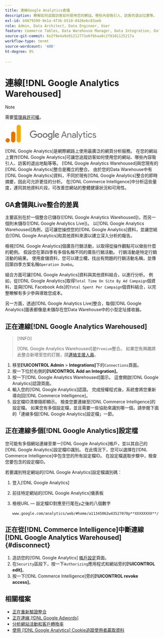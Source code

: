 ```yaml
---
title: 連線Google Analytics倉儲
description: 瞭解如何追蹤訪客如何使用您的網站、哪些內容吸引人、訪客的退出位置等。
exl-id: b9879399-9e1a-4f36-b510-8426ebc83aeb
role: Admin, Data Architect, Data Engineer, User
feature: Commerce Tables, Data Warehouse Manager, Data Integration, Data Import/Export
source-git-commit: 6e2f9e4a9e91212771e6f6baa8c2f8101125217a
workflow-type: tm+mt
source-wordcount: '486'
ht-degree: 0%

---
```


# 連線[!DNL Google Analytics Warehoused]

>[!NOTE]
>
>需要[管理員許可權](../../../administrator/user-management/user-management.md)。

![](../../../assets/google-analytics-logo.png)

[!DNL Google Analytics]是網際網路上使用最廣泛的網頁分析服務。 在您的網站上實作[!DNL Google Analytics]可讓您追蹤訪客如何使用您的網站、哪些內容吸引人、訪客的退出地點等等。 [!DNL Google Analytics Warehoused]與您現有的[!DNL Google Analytics]整合是獨立的整合。 由於您的Data Warehouse中有[!DNL Google Analytics]資料，不同於現有[!DNL Google Analytics]整合的即時摘要，因此可允許更佳的分析。 在[!DNL Commerce Intelligence]中分析這些量度，連同其他資料片段，可改善您網站的整體健康狀況和可用性。

## GA倉儲與Live整合的差異

主要區別在於一個整合已儲存([!DNL Google Analytics Warehoused])，而另一個則未儲存([!DNL Google Analytics Live])。 以[!DNL Google Analytics Warehoused]為例，這可讓您操控您的[!DNL Google Analytics]資料，並讓您結合[!DNL Google Analytics]和其他資料來源以建立深入分析的報告。

檢視[!DNL Google Analytics]個廣告行銷活動，以取得從操作觀點可以做些什麼的範例。 假設您在第四季有多個名稱不同的廣告行銷活動。 行銷活動是特定行銷活動的結果。 使用倉儲資料，您可以建立欄，找出有問題的行銷活動名稱，並傳回第四季方案名稱`Operation Dumbo`。

組合方面可讓[!DNL Google Analytics]資料與其他資料結合，以進行分析。 例如，從[!DNL Google Analytics]取得`Total Time On Site By Ad Campaign`個資料，並與[!DNL Facebook Ads]的`Total Spent Per Campaign`個資料結合，以完整瞭解有多少參與導致您成本。

另一方面，透過[!DNL Google Analytics Live]整合，每個[!DNL Google Analytics]圖表都像是未儲存在您Data Warehouse中的小型定址接收器。

## 正在連線[!DNL Google Analytics Warehoused]

>[!INFO]
>
>[!DNL Google Analytics Warehoused]是`Premium`整合。 如果您有興趣將此整合新增至您的訂閱，請[連絡支援人員](https://experienceleague.adobe.com/docs/commerce-knowledge-base/kb/troubleshooting/miscellaneous/mbi-service-policies.html)。

1. 移至&#x200B;**[!UICONTROL Admin** > **Integrations]**&#x200B;下的`Connections`頁面。
1. 按一下位於右側的&#x200B;**[!UICONTROL Add an Integration]**。
1. 按一下[!DNL Google Analytics Warehoused]圖示。 這會開啟[!DNL Google Analytics]認證頁面。
1. 輸入您的[!DNL Google Analytics]認證。 完成授權程式後，系統會將您重新導向回[!DNL Commerce Intelligence]。
1. 設定檔ID清單隨即顯示。 檢查您要連線至[!DNL Commerce Intelligence]的設定檔。 如果您有多個設定檔，並且需要一些協助來識別哪一個，請參閱下面的「連線多個[!DNL Google Analytics]設定檔」一節。

## 正在連線多個[!DNL Google Analytics]設定檔

您可能有多個網站連線至單一[!DNL Google Analytics]帳戶，並以其自己的[!DNL Google Analytics]設定檔ID識別。 在此情況下，您可以選擇在[!DNL Commerce Intelligence]中包含您的所有設定檔ID。 在設定檔選取步驟中，檢查您要包含的設定檔ID。

若要識別特定網站的[!DNL Google Analytics]設定檔識別碼：

1. 登入[!DNL Google Analytics]
1. 前往特定網站的[!DNL Google Analytics]儀表板
1. 檢視URL — 設定檔ID對應至行尾在`p`之後的八個數字

   `www.google.com/analytics/web/#home/a11345062w43527078p**XXXXXXXX**/`

## 正在從[!DNL Commerce Intelligence]中斷連線[!DNL Google Analytics Warehoused] {#disconnect}

1. 造訪您的[!DNL Google Analytics] [帳戶設定](https://myaccount.google.com/intro)頁面。
1. 在`Security`區段下，按一下`Authorizing`應用程式和網站旁的&#x200B;**[!UICONTROL edit]**。
1. 按一下[!DNL Commerce Intelligence]旁的&#x200B;**[!UICONTROL revoke access]**。

## 相關檔案

* [正在重新驗證整合](https://experienceleague.adobe.com/docs/commerce-knowledge-base/kb/how-to/mbi-reauthenticating-integrations.html)
* [正在連線 [!DNL Google Adwords]](../integrations/google-adwords.md)
* [分析網站活動和客戶轉換率](../../analysis/web-act-cust-conversion.md)
* [使用 [!DNL Google Analytics] Cookie追蹤使用者贏取資料](../../analysis/google-track-user-acq.md)
